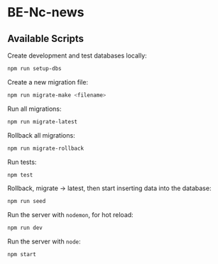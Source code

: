 # BE-Nc-news

## Available Scripts

Create development and test databases locally:

```bash
npm run setup-dbs
```

Create a new migration file:

```bash
npm run migrate-make <filename>
```

Run all migrations:

```bash
npm run migrate-latest
```

Rollback all migrations:

```bash
npm run migrate-rollback
```

Run tests:

```bash
npm test
```

Rollback, migrate -> latest, then start inserting data into the database:

```bash
npm run seed
```

Run the server with `nodemon`, for hot reload:

```bash
npm run dev
```

Run the server with `node`:

```bash
npm start
```
